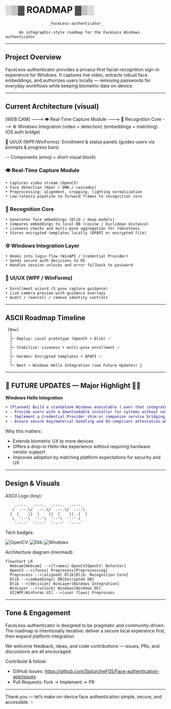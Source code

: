 # ░▒▓ ROADMAP ▓▒░

                       _FaceLess-authenticator_

          An infographic-style roadmap for the FaceLess Windows authenticator

--------------------------------------------------------------------------------

## Project Overview

FaceLess-authenticator provides a privacy-first facial-recognition sign-in experience for Windows. It captures live video, extracts robust face embeddings, and authorizes users locally — removing passwords for everyday workflows while keeping biometric data on-device.

--------------------------------------------------------------------------------

## Current Architecture (visual)

  [WEB CAM] ---> 👁️  Real-Time Capture Module  ---> 🧠  Recognition Core  ---> ⚙️  Windows Integration
                   (video + detection)             (embeddings + matching)     (OS auth bridge)

  🎨 UI/UX (WPF/WinForms): Enrollment & status panels (guides users via prompts & progress bars)

-- Components (emoji + short visual block)

### 👁️ Real-Time Capture Module
```
• Captures video stream (OpenCV)
• Face detection (Haar / DNN / cascades)
• Preprocessing: alignment, cropping, lighting normalization
• Low-latency pipeline to forward frames to recognition core
```

### 🧠 Recognition Core
```
• Generates face embeddings (Dlib / deep models)
• Compares embeddings to local DB (cosine / Euclidean distance)
• Liveness checks and multi-pose aggregation for robustness
• Stores encrypted templates locally (DPAPI or encrypted file)
```

### ⚙️ Windows Integration Layer
```
• Hooks into login flow (WinAPI / Credential Provider)
• Sends secure auth decisions to OS
• Handles session unlocks and error fallback to password
```

### 🎨 UI/UX (WPF / WinForms)
```
• Enrollment wizard (5 pose capture guidance)
• Live camera preview with guidance overlays
• Audit / reenroll / remove identity controls
```

--------------------------------------------------------------------------------

## ASCII Roadmap Timeline

```
 [Now]
  │
  ├─ Deploy: Local prototype (OpenCV + Dlib) ✅
  │
  ├─ Stabilize: Liveness + multi-pose enrollment ✅
  │
  ├─ Harden: Encrypted templates + DPAPI ✅
  │
  └─ Next → Windows Hello Integration (see Future Updates) 🚀
```

--------------------------------------------------------------------------------

## 🔮 FUTURE UPDATES — Major Highlight 🚀🔥

**Windows Hello Integration**

```diff
+ [Planned] Build a standalone Windows executable (.exe) that integrates with Windows Hello APIs
+ - Provide users with a downloadable installer for systems without native Hello support
+ - Implement a Credential Provider shim or companion service bridging FaceLess to WinAuth
+ - Ensure secure key/material handling and OS-compliant attestation where possible
```

Why this matters:

- Extends biometric UX to more devices
- Offers a drop-in Hello-like experience without requiring hardware vendor support
- Improves adoption by matching platform expectations for security and UX

--------------------------------------------------------------------------------

## Design & Visuals

ASCII Logo (tiny):

```
    .----.  .----.  .----.  .----.
   /  .--.\/  .--.\/  .--.\/  .--.\
  |  |    ||  |    ||  |    ||  |  |
   \  '--'\  '--'\  '--'\  '--' /
    '----'  '----'  '----'  '----'
```

Tech badges:

![OpenCV](https://img.shields.io/badge/OpenCV-5C3EEA?style=flat-square&logo=opencv&logoColor=white) ![Dlib](https://img.shields.io/badge/Dlib-3BA5FF?style=flat-square) ![Windows](https://img.shields.io/badge/Windows-0078D6?style=flat-square&logo=windows)

Architecture diagram (mermaid):

```mermaid
flowchart LR
  Webcam[Webcam] -->|frames| OpenCV[OpenCV: Detector]
  OpenCV -->|faces| Preprocess[Preprocessing]
  Preprocess -->|aligned| Dlib[Dlib: Recognition Core]
  Dlib -->|embeddings| DB[Encrypted DB]
  Dlib -->|decision| WinLayer[Windows Integration]
  WinLayer -->|unlock| Windows[Windows OS]
  UI[WPF/WinForms UI] -->|user flows| Preprocess
```

--------------------------------------------------------------------------------

## Tone & Engagement

FaceLess-authenticator is designed to be pragmatic and community-driven. The roadmap is intentionally iterative: deliver a secure local experience first, then expand platform integration.

We welcome feedback, ideas, and code contributions — issues, PRs, and discussions are all encouraged.

Contribute & follow:
- GitHub Issues: https://github.com/SpicychieF05/Face-authentication-app/issues
- Pull Requests: Fork → Implement → PR

--------------------------------------------------------------------------------

Thank you — let’s make on-device face authentication simple, secure, and accessible. ✨


